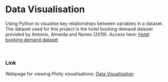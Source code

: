 # Data Visualisation
Using Python to visualise key relationships between variables in a dataset. The dataset used for this project is the hotel booking demand dataset provided by Antonio, Almeida and Nunes (2019). Access here: [Hotel booking demand dataset](https://www.kaggle.com/datasets/jessemostipak/hotel-booking-demand/data)

<br>

### Link
Webpage for viewing Plotly visualisations: [Data Visualisation](https://nbviewer.org/github/ayeshaaamir1/Data-Visualisation/blob/main/Data%20Visualisation.ipynb)
